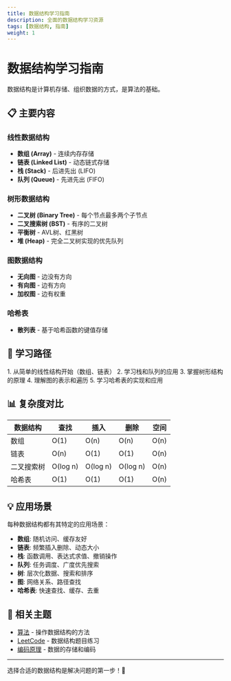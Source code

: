 ```yaml
---
title: 数据结构学习指南
description: 全面的数据结构学习资源
tags: [数据结构, 指南]
weight: 1
---
```


# 数据结构学习指南

数据结构是计算机存储、组织数据的方式，是算法的基础。

## 📋 主要内容

### 线性数据结构
- **数组 (Array)** - 连续内存存储
- **链表 (Linked List)** - 动态链式存储  
- **栈 (Stack)** - 后进先出 (LIFO)
- **队列 (Queue)** - 先进先出 (FIFO)

### 树形数据结构
- **二叉树 (Binary Tree)** - 每个节点最多两个子节点
- **二叉搜索树 (BST)** - 有序的二叉树
- **平衡树** - AVL树、红黑树
- **堆 (Heap)** - 完全二叉树实现的优先队列

### 图数据结构
- **无向图** - 边没有方向
- **有向图** - 边有方向
- **加权图** - 边有权重

### 哈希表
- **散列表** - 基于哈希函数的键值存储

## 🎯 学习路径

<InfoBox type="info" title="推荐顺序">
1. 从简单的线性结构开始（数组、链表）
2. 学习栈和队列的应用
3. 掌握树形结构的原理
4. 理解图的表示和遍历
5. 学习哈希表的实现和应用
</InfoBox>

## 📊 复杂度对比

| 数据结构 | 查找 | 插入 | 删除 | 空间 |
|----------|------|------|------|------|
| 数组 | O(1) | O(n) | O(n) | O(n) |
| 链表 | O(n) | O(1) | O(1) | O(n) |
| 二叉搜索树 | O(log n) | O(log n) | O(log n) | O(n) |
| 哈希表 | O(1) | O(1) | O(1) | O(n) |

## 💡 应用场景

每种数据结构都有其特定的应用场景：

- **数组**: 随机访问、缓存友好
- **链表**: 频繁插入删除、动态大小
- **栈**: 函数调用、表达式求值、撤销操作
- **队列**: 任务调度、广度优先搜索
- **树**: 层次化数据、搜索和排序
- **图**: 网络关系、路径查找
- **哈希表**: 快速查找、缓存、去重

## 🔗 相关主题

- [算法](/algorithms) - 操作数据结构的方法
- [LeetCode](/leetcode) - 数据结构题目练习
- [编码原理](/encode) - 数据的存储和编码

---

选择合适的数据结构是解决问题的第一步！🚀
